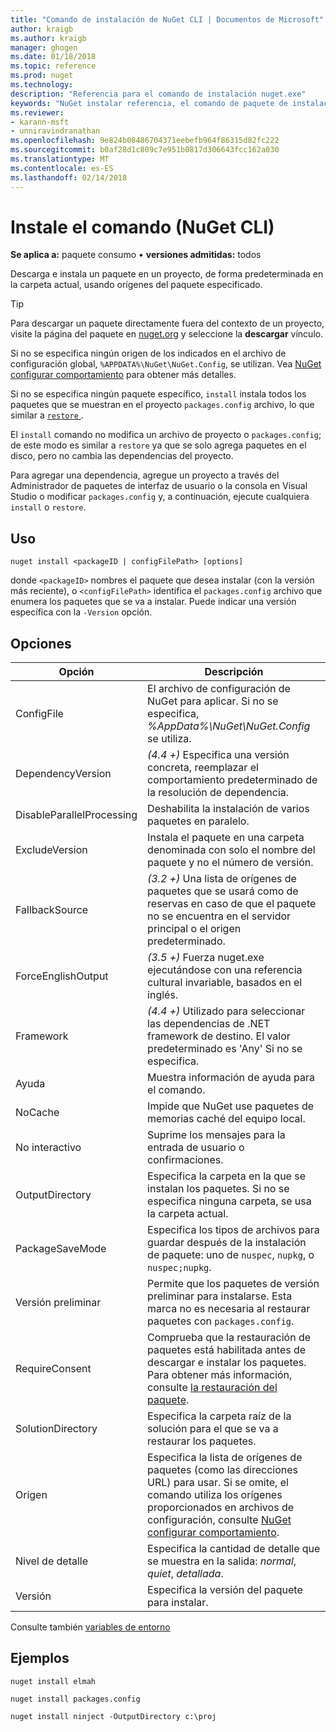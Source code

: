 ```yaml
---
title: "Comando de instalación de NuGet CLI | Documentos de Microsoft"
author: kraigb
ms.author: kraigb
manager: ghogen
ms.date: 01/18/2018
ms.topic: reference
ms.prod: nuget
ms.technology: 
description: "Referencia para el comando de instalación nuget.exe"
keywords: "NuGet instalar referencia, el comando de paquete de instalación"
ms.reviewer:
- karann-msft
- unniravindranathan
ms.openlocfilehash: 9e824b08486704371eebefb964f86315d82fc222
ms.sourcegitcommit: b0af28d1c809c7e951b0817d306643fcc162a030
ms.translationtype: MT
ms.contentlocale: es-ES
ms.lasthandoff: 02/14/2018
---
```

# <a name="install-command-nuget-cli"></a>Instale el comando (NuGet CLI)

**Se aplica a:** paquete consumo &bullet; **versiones admitidas:** todos

Descarga e instala un paquete en un proyecto, de forma predeterminada en la carpeta actual, usando orígenes del paquete especificado.

> [!Tip]
> Para descargar un paquete directamente fuera del contexto de un proyecto, visite la página del paquete en [nuget.org](https://www.nuget.org) y seleccione la **descargar** vínculo.

Si no se especifica ningún origen de los indicados en el archivo de configuración global, `%APPDATA%\NuGet\NuGet.Config`, se utilizan. Vea [NuGet configurar comportamiento](../consume-packages/configuring-nuget-behavior.md) para obtener más detalles.

Si no se especifica ningún paquete específico, `install` instala todos los paquetes que se muestran en el proyecto `packages.config` archivo, lo que similar a [ `restore` ](cli-ref-restore.md).

El `install` comando no modifica un archivo de proyecto o `packages.config`; de este modo es similar a `restore` ya que se solo agrega paquetes en el disco, pero no cambia las dependencias del proyecto.

Para agregar una dependencia, agregue un proyecto a través del Administrador de paquetes de interfaz de usuario o la consola en Visual Studio o modificar `packages.config` y, a continuación, ejecute cualquiera `install` o `restore`.

## <a name="usage"></a>Uso

```cli
nuget install <packageID | configFilePath> [options]
```

donde `<packageID>` nombres el paquete que desea instalar (con la versión más reciente), o `<configFilePath>` identifica el `packages.config` archivo que enumera los paquetes que se va a instalar. Puede indicar una versión específica con la `-Version` opción.

## <a name="options"></a>Opciones

| Opción | Descripción |
| --- | --- |
| ConfigFile | El archivo de configuración de NuGet para aplicar. Si no se especifica, *%AppData%\NuGet\NuGet.Config* se utiliza. |
| DependencyVersion | *(4.4 +)*  Especifica una versión concreta, reemplazar el comportamiento predeterminado de la resolución de dependencia. |
| DisableParallelProcessing | Deshabilita la instalación de varios paquetes en paralelo. |
| ExcludeVersion | Instala el paquete en una carpeta denominada con solo el nombre del paquete y no el número de versión. |
| FallbackSource | *(3.2 +)*  Una lista de orígenes de paquetes que se usará como de reservas en caso de que el paquete no se encuentra en el servidor principal o el origen predeterminado. |
| ForceEnglishOutput | *(3.5 +)*  Fuerza nuget.exe ejecutándose con una referencia cultural invariable, basados en el inglés. |
| Framework | *(4.4 +)*  Utilizado para seleccionar las dependencias de .NET framework de destino. El valor predeterminado es 'Any' Si no se especifica. |
| Ayuda | Muestra información de ayuda para el comando. |
| NoCache | Impide que NuGet use paquetes de memorias caché del equipo local. |
| No interactivo | Suprime los mensajes para la entrada de usuario o confirmaciones. |
| OutputDirectory | Especifica la carpeta en la que se instalan los paquetes. Si no se especifica ninguna carpeta, se usa la carpeta actual. |
| PackageSaveMode | Especifica los tipos de archivos para guardar después de la instalación de paquete: uno de `nuspec`, `nupkg`, o `nuspec;nupkg`. |
| Versión preliminar | Permite que los paquetes de versión preliminar para instalarse. Esta marca no es necesaria al restaurar paquetes con `packages.config`. |
| RequireConsent | Comprueba que la restauración de paquetes está habilitada antes de descargar e instalar los paquetes. Para obtener más información, consulte [la restauración del paquete](../consume-packages/package-restore.md). |
| SolutionDirectory | Especifica la carpeta raíz de la solución para el que se va a restaurar los paquetes. |
| Origen | Especifica la lista de orígenes de paquetes (como las direcciones URL) para usar. Si se omite, el comando utiliza los orígenes proporcionados en archivos de configuración, consulte [NuGet configurar comportamiento](../consume-packages/configuring-nuget-behavior.md). |
| Nivel de detalle | Especifica la cantidad de detalle que se muestra en la salida: *normal*, *quiet*, *detallada*. |
| Versión | Especifica la versión del paquete para instalar. |

Consulte también [variables de entorno](cli-ref-environment-variables.md)

## <a name="examples"></a>Ejemplos

```cli
nuget install elmah

nuget install packages.config

nuget install ninject -OutputDirectory c:\proj
```
